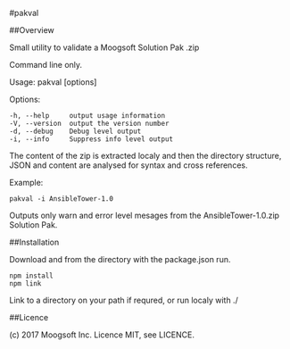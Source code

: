 #pakval

##Overview

Small utility to validate a Moogsoft Solution Pak .zip

Command line only.

  Usage: pakval [options] <zip file>

  Options:
  
    -h, --help     output usage information
    -V, --version  output the version number
    -d, --debug    Debug level output
    -i, --info     Suppress info level output

The content of the zip is extracted localy and then the directory structure, JSON and content are analysed for syntax and cross references.

Example:

 `pakval -i AnsibleTower-1.0`
 
Outputs only warn and error level mesages from the AnsibleTower-1.0.zip Solution Pak.

##Installation

Download and from the directory with the package.json run.

    npm install
    npm link

Link to a directory on your path if requred, or run localy with ./

##Licence

(c) 2017 Moogsoft Inc. Licence MIT, see LICENCE.